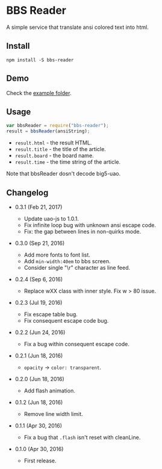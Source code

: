 BBS Reader
==========

A simple service that translate ansi colored text into html.

Install
-------

	npm install -S bbs-reader

Demo
----

Check the [example folder](https://github.com/eight04/bbs-reader/tree/master/example).

Usage
-----

```js
var bbsReader = require("bbs-reader");
result = bbsReader(ansiString);
```

* `result.html` - the result HTML.
* `result.title` - the title of the article.
* `result.board` - the board name.
* `result.time` - the time string of the article.

Note that bbsReader dosn't decode big5-uao.

Changelog
---------

* 0.3.1 (Feb 21, 2017)

	- Update uao-js to 1.0.1.
	- Fix infinite loop bug with unknown ansi escape code.
	- Fix: the gap between lines in non-quirks mode.

* 0.3.0 (Sep 21, 2016)

	- Add more fonts to font list.
	- Add `min-width:40em` to bbs screen.
	- Consider single "\r" character as line feed.

* 0.2.4 (Sep 6, 2016)

	- Replace wXX class with inner style. Fix w > 80 issue.

* 0.2.3 (Jul 19, 2016)

	- Fix escape table bug.
	- Fix consequent escape code bug.

* 0.2.2 (Jun 24, 2016)

	- Fix a bug within consequent escape code.

* 0.2.1 (Jun 18, 2016)

	- `opacity` -> `color: transparent`.

* 0.2.0 (Jun 18, 2016)

	- Add flash animation.

* 0.1.2 (Jun 18, 2016)

	- Remove line width limit.

* 0.1.1 (Apr 30, 2016)

	- Fix a bug that `.flash` isn't reset with cleanLine.

* 0.1.0 (Apr 30, 2016)

	- First release.
